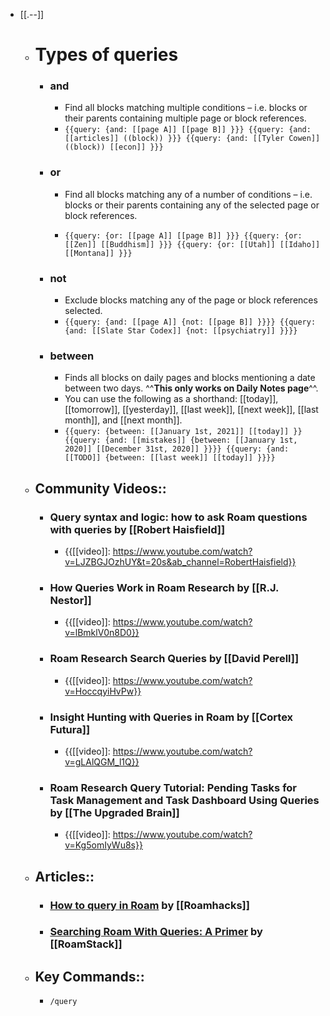 - [[.--]]
    - # **Types of queries**
        - ### **and**
            - Find all blocks matching multiple conditions – i.e. blocks or their parents containing multiple page or block references.
            - `{{query: {and: [[page A]] [[page B]] }}}
{{query: {and: [[articles]] ((block)) }}}
{{query: {and: [[Tyler Cowen]] ((block)) [[econ]] }}}
`
        - ### **or**
            - Find all blocks matching any of a number of conditions – i.e. blocks or their parents containing any of the selected page or block references.

            - `{{query: {or: [[page A]] [[page B]] }}}
{{query: {or: [[Zen]] [[Buddhism]] }}}
{{query: {or: [[Utah]] [[Idaho]] [[Montana]] }}}
`
        - ### **not**
            - Exclude blocks matching any of the page or block references selected.
            - `{{query: {and: [[page A]] {not: [[page B]] }}}}
{{query: {and: [[Slate Star Codex]] {not: [[psychiatry]] }}}}`
        - ### **between**
            - Finds all blocks on daily pages and blocks mentioning a date between two days. ^^**This only works on Daily Notes page**^^.
            - You can use the following as a shorthand: [[today]], [[tomorrow]], [[yesterday]], [[last week]], [[next week]], [[last month]], and [[next month]]. 
            - `{{query: {between: [[January 1st, 2021]] [[today]] }}
{{query: {and: [[mistakes]] {between: [[January 1st, 2020]] [[December 31st, 2020]] }}}}
{{query: {and: [[TODO]] {between: [[last week]] [[today]] }}}}`
    - ## Community Videos::
        - ### Query syntax and logic: how to ask Roam questions with queries by [[Robert Haisfield]]
            - {{[[video]]: https://www.youtube.com/watch?v=LJZBGJOzhUY&t=20s&ab_channel=RobertHaisfield}}
        - ### How Queries Work in Roam Research by [[R.J. Nestor]]
            - {{[[video]]: https://www.youtube.com/watch?v=lBmklV0n8D0}}
        - ### Roam Research Search Queries by [[David Perell]]
            - {{[[video]]: https://www.youtube.com/watch?v=HoccqyiHvPw}}
        - ### Insight Hunting with Queries in Roam by [[Cortex Futura]]
            - {{[[video]]: https://www.youtube.com/watch?v=gLAlQGM_l1Q}}
        - ### Roam Research Query Tutorial: Pending Tasks for Task Management and Task Dashboard Using Queries by [[The Upgraded Brain]]
            - {{[[video]]: https://www.youtube.com/watch?v=Kg5omIyWu8s}}
    - ## Articles::
        - ### [How to query in Roam](https://roamhacks.com/how-to-query-roam/) by [[Roamhacks]]
        - ### [Searching Roam With Queries: A Primer](https://www.roamstack.com/roam-queries-primer/) by [[RoamStack]]
    - ## Key Commands::
        - `/query`
